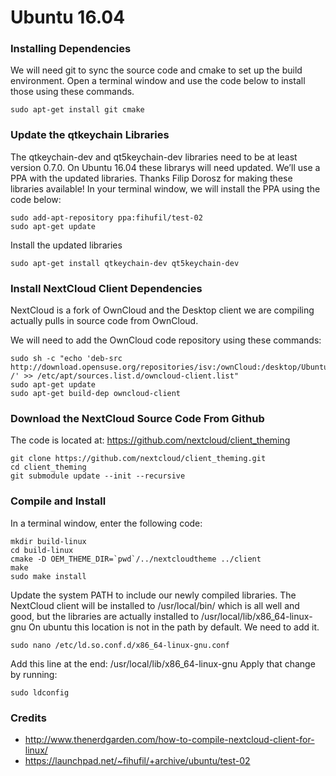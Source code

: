 # Ubuntu 16.04

### Installing Dependencies

We will need git to sync the source code and cmake to set up the build 
environment. Open a terminal window and use the code below to install those 
using these commands.

```
sudo apt-get install git cmake
```

### Update the qtkeychain Libraries

The qtkeychain-dev and qt5keychain-dev libraries need to be at least 
version 0.7.0. On Ubuntu 16.04 these librarys will need updated. We’ll use 
a PPA with the updated libraries. Thanks Filip Dorosz for making these 
libraries available! In your terminal window, we will install the PPA using 
the code below:

```
sudo add-apt-repository ppa:fihufil/test-02
sudo apt-get update
```

Install the updated libraries

```
sudo apt-get install qtkeychain-dev qt5keychain-dev
```

### Install NextCloud Client Dependencies

NextCloud is a fork of OwnCloud and the Desktop client we are compiling actually 
pulls in source code from OwnCloud.

We will need to add the OwnCloud code repository using these commands:

```
sudo sh -c "echo 'deb-src http://download.opensuse.org/repositories/isv:/ownCloud:/desktop/Ubuntu_16.04/ /' >> /etc/apt/sources.list.d/owncloud-client.list"
sudo apt-get update
sudo apt-get build-dep owncloud-client
```

### Download the NextCloud Source Code From Github

The code is located at: https://github.com/nextcloud/client_theming

```
git clone https://github.com/nextcloud/client_theming.git
cd client_theming
git submodule update --init --recursive
```

### Compile and Install

In a terminal window, enter the following code:

```
mkdir build-linux
cd build-linux
cmake -D OEM_THEME_DIR=`pwd`/../nextcloudtheme ../client
make
sudo make install
```

Update the system PATH to include our newly compiled libraries. The NextCloud 
client will be installed to /usr/local/bin/ which is all well and good, but the 
libraries are actually installed to /usr/local/lib/x86_64-linux-gnu
On ubuntu this location is not in the path by default. We need to add it.

```
sudo nano /etc/ld.so.conf.d/x86_64-linux-gnu.conf
```

Add this line at the end:
/usr/local/lib/x86_64-linux-gnu
Apply that change by running:

```
sudo ldconfig
```


### Credits

- http://www.thenerdgarden.com/how-to-compile-nextcloud-client-for-linux/
- https://launchpad.net/~fihufil/+archive/ubuntu/test-02

